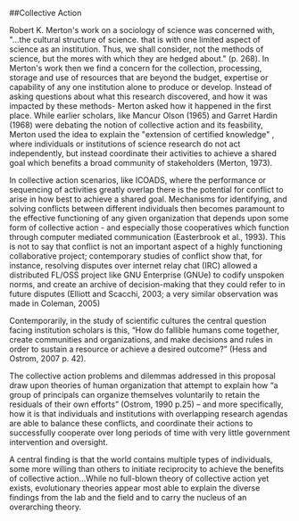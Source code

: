 ##Collective Action
<br>

Robert K. Merton's work on a sociology of science was concerned with, "...the cultural structure of science. that is with one limited aspect of science as an institution. Thus, we shall consider, not the methods of science, but the mores with which they are hedged about." (p. 268). In Merton's work then we find a concern for the collection, processing, storage and use of resources that are beyond the budget, expertise or capability of any one institution alone to produce or develop. Instead of asking questions about what this research discovered, and how it was impacted by these methods- Merton asked how it happened in the first place.  While earlier scholars, like Mancur Olson (1965) and Garret Hardin (1968) were debating the notion of collective action and its feasbility, Merton used the idea to explain the "extension of certified knowledge" , where individuals or institutions of science research do not act independently, but instead coordinate their activities to achieve a shared goal which benefits a broad community of stakeholders (Merton, 1973). 

In collective action scenarios, like ICOADS, where the performance or sequencing of activities greatly overlap there is the potential for conflict to arise in how best to achieve a shared goal. Mechanisms for identifying, and solving conflicts between different individuals then becomes paramount to the effective functioning of any given organization that depends upon some form of collective action - and especially those cooperatives which function through computer mediated communication (Easterbrook et al., 1993). This is not to say that conflict is not an important aspect of a highly functioning collaborative project; contemporary studies of conflict show that, for instance, resolving disputes over internet relay chat (IRC) allowed a distributed FL/OSS project like GNU Enterprise (GNUe) to codify unspoken norms, and create an archive of decision-making that they could refer to in future disputes (Elliott and Scacchi, 2003; a very similar observation was made in Coleman, 2005)

Contemporarily, in the study of scientific cultures the central question facing institution scholars is this, “How do fallible humans come together, create communities and organizations, and make decisions and rules in order to sustain a resource or achieve a desired outcome?” (Hess and Ostrom, 2007 p.  42).

The collective action problems and dilemmas addressed in this proposal draw upon theories of human organization that attempt to explain how “a group of principals can organize themselves voluntarily to retain the residuals of their own efforts” (Ostrom, 1990 p.25) – and more specifically, how it is that individuals and institutions with overlapping research agendas are able to balance these conflicts, and coordinate their actions to successfully cooperate over long periods of time with very little government intervention and oversight.

A central finding is that the world contains multiple types of individuals, some more willing than others to initiate reciprocity to achieve the benefits of collective action...While no full-blown theory of collective action yet exists, evolutionary theories appear most able to explain the diverse findings from the lab and the field and to carry the nucleus of an overarching theory.